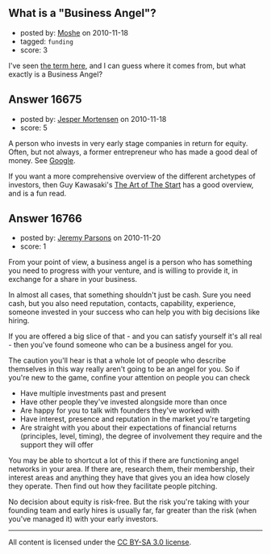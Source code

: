 ## What is a "Business Angel"?

- posted by: [Moshe](https://stackexchange.com/users/-1/4229-moshe) on 2010-11-18
- tagged: `funding`
- score: 3

I've seen [the term here][1], and I can guess where it comes from, but what exactly is a Business Angel?


  [1]: http://answers.onstartups.com/questions/16638/how-do-i-get-funding-without-spilling-the-beans-on-my-idea/16672#16672


## Answer 16675

- posted by: [Jesper Mortensen](https://stackexchange.com/users/-1/1261-jesper-mortensen) on 2010-11-18
- score: 5

<p>A person who invests in very early stage companies in return for equity. Often, but not always, a former entrepreneur who has made a good deal of money. See <a href="http://www.google.com/search?q=define%3A+business+angel" rel="nofollow">Google</a>.</p>

<p>If you want a more comprehensive overview of the different archetypes of investors, then Guy Kawasaki's <a href="http://rads.stackoverflow.com/amzn/click/1591840562" rel="nofollow">The Art of The Start</a> has a good overview, and is a fun read.</p>



## Answer 16766

- posted by: [Jeremy Parsons](https://stackexchange.com/users/-1/4291-jeremy-parsons) on 2010-11-20
- score: 1

From your point of view, a business angel is a person who has something you need to progress with your venture, and is willing to provide it, in exchange for a share in your business.

In almost all cases, that something shouldn't just be cash. Sure you need cash, but you also need reputation, contacts, capability, experience, someone invested in your success who can help you with big decisions like hiring.

If you are offered a big slice of that - and you can satisfy yourself it's all real - then you've found someone who can be a business angel for you.

The caution you'll hear is that a whole lot of people who describe themselves in this way really aren't going to be an angel for you. So if you're new to the game, confine your attention on people you can check

* Have multiple investments past and present
* Have other people they've invested alongside more than once
* Are happy for you to talk with founders they've worked with
* Have interest, presence and reputation in the market you're targeting
* Are straight with you about their expectations of financial returns (principles, level, timing), the degree of involvement they require and the support they will offer

You may be able to shortcut a lot of this if there are functioning angel networks in your area. If there are, research them, their membership, their interest areas and anything they have that gives you an idea how closely they operate. Then find out how they facilitate people pitching.

No decision about equity is risk-free. But the risk you're taking with your founding team and early hires is usually far, far greater than the risk (when you've managed it) with your early investors. 



---

All content is licensed under the [CC BY-SA 3.0 license](https://creativecommons.org/licenses/by-sa/3.0/).
